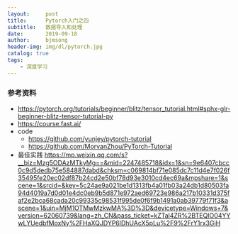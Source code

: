 ```yaml
---
layout:     post
title:      Pytorch入门之四
subtitle:   数据导入和处理
date:       2019-09-18
author:     bjmsong
header-img: img/dl/pytorch.jpg
catalog: true
tags:
    - 深度学习
---
```

### 


### 参考资料
- https://pytorch.org/tutorials/beginner/blitz/tensor_tutorial.html#sphx-glr-beginner-blitz-tensor-tutorial-py
- https://course.fast.ai/
- code
    - https://github.com/yunjey/pytorch-tutorial
    - https://github.com/MorvanZhou/PyTorch-Tutorial
- 最佳实践
https://mp.weixin.qq.com/s?__biz=Mzg5ODAzMTkyMg==&mid=2247485718&idx=1&sn=9e6407cbcc0c9d5dedb75e584887dabd&chksm=c069814bf71e085dc7c11d4e7f026f35495fe20ec02df87b24cd2e50bf78d93e3010cd4ec69a&mpshare=1&scene=1&srcid=&key=5c24ae9a021be1d1313fb4a01fb03a24db1d80503fa94d4019a7d0d01e4dc0eb9b5d871e972aed69723e986a217b10331d375faf2e2bca68cada20c99335c98531f995de0f6f9b1491a0ab39779f71f3&ascene=1&uin=MjM1OTMwMzkwMA%3D%3D&devicetype=Windows+7&version=62060739&lang=zh_CN&pass_ticket=kZTal4ZR%2BTEQIO04YYwLYUedbfMoxNy%2FHaXQJDYP6lDhUAcX5pLu%2F9%2FrY1rx3GjH